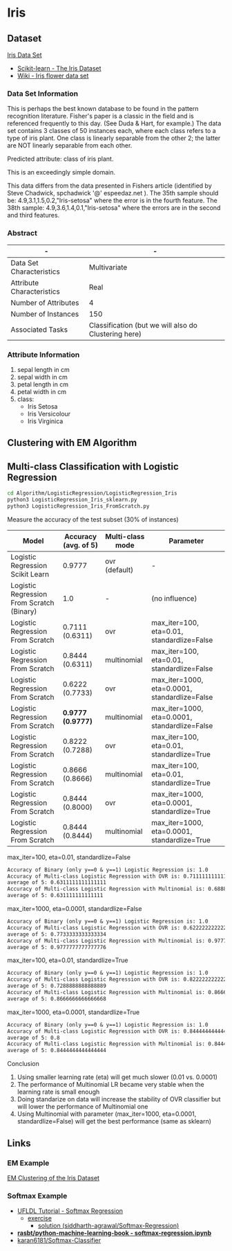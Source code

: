 # Iris

## Dataset

[Iris Data Set](https://archive.ics.uci.edu/ml/datasets/iris)

* [Scikit-learn - The Iris Dataset](https://scikit-learn.org/stable/auto_examples/datasets/plot_iris_dataset.html)
* [Wiki - Iris flower data set](https://en.wikipedia.org/wiki/Iris_flower_data_set)

### Data Set Information

This is perhaps the best known database to be found in the pattern recognition literature. Fisher's paper is a classic in the field and is referenced frequently to this day. (See Duda & Hart, for example.) The data set contains 3 classes of 50 instances each, where each class refers to a type of iris plant. One class is linearly separable from the other 2; the latter are NOT linearly separable from each other.

Predicted attribute: class of iris plant.

This is an exceedingly simple domain.

This data differs from the data presented in Fishers article (identified by Steve Chadwick, spchadwick '@' espeedaz.net ). The 35th sample should be: 4.9,3.1,1.5,0.2,"Iris-setosa" where the error is in the fourth feature. The 38th sample: 4.9,3.6,1.4,0.1,"Iris-setosa" where the errors are in the second and third features.

### Abstract

-|-
-|-
Data Set Characteristics |Multivariate
Attribute Characteristics|Real
Number of Attributes     |4
Number of Instances      |150
Associated Tasks         |Classification (but we will also do Clustering here)

### Attribute Information

1. sepal length in cm
2. sepal width in cm
3. petal length in cm
4. petal width in cm
5. class:
    * Iris Setosa
    * Iris Versicolour
    * Iris Virginica

## Clustering with EM Algorithm

## Multi-class Classification with Logistic Regression

```sh
cd Algorithm/LogisticRegression/LogisticRegression_Iris
python3 LogisticRegression_Iris_sklearn.py
python3 LogisticRegression_Iris_FromScratch.py
```

Measure the accuracy of the test subset (30% of instances)

Model                                    |Accuracy (avg. of 5)|Multi-class mode|Parameter
-----------------------------------------|--------------------|----------------|---------
Logistic Regression Scikit Learn         |0.9777              |ovr (default)   |-
Logistic Regression From Scratch (Binary)|1.0                 |-               |(no influence)
Logistic Regression From Scratch         |0.7111 (0.6311)     |ovr             |max_iter=100, eta=0.01, standardlize=False
Logistic Regression From Scratch         |0.8444 (0.6311)     |multinomial     |max_iter=100, eta=0.01, standardlize=False
Logistic Regression From Scratch         |0.6222 (0.7733)     |ovr             |max_iter=1000, eta=0.0001, standardlize=False
Logistic Regression From Scratch         |**0.9777 (0.9777)** |multinomial     |max_iter=1000, eta=0.0001, standardlize=False
Logistic Regression From Scratch         |0.8222 (0.7288)     |ovr             |max_iter=100, eta=0.01, standardlize=True
Logistic Regression From Scratch         |0.8666 (0.8666)     |multinomial     |max_iter=100, eta=0.01, standardlize=True
Logistic Regression From Scratch         |0.8444 (0.8000)     |ovr             |max_iter=1000, eta=0.0001, standardlize=True
Logistic Regression From Scratch         |0.8444 (0.8444)     |multinomial     |max_iter=1000, eta=0.0001, standardlize=True

max_iter=100, eta=0.01, standardlize=False

```txt
Accuracy of Binary (only y==0 & y==1) Logistic Regression is: 1.0
Accuracy of Multi-class Logistic Regression with OVR is: 0.7111111111111111
average of 5: 0.6311111111111111
Accuracy of Multi-class Logistic Regression with Multinomial is: 0.6888888888888889
average of 5: 0.631111111111111
```

max_iter=1000, eta=0.0001, standardlize=False

```txt
Accuracy of Binary (only y==0 & y==1) Logistic Regression is: 1.0
Accuracy of Multi-class Logistic Regression with OVR is: 0.6222222222222222
average of 5: 0.7733333333333334
Accuracy of Multi-class Logistic Regression with Multinomial is: 0.9777777777777777
average of 5: 0.9777777777777776
```

max_iter=100, eta=0.01, standardlize=True

```txt
Accuracy of Binary (only y==0 & y==1) Logistic Regression is: 1.0
Accuracy of Multi-class Logistic Regression with OVR is: 0.8222222222222222
average of 5: 0.7288888888888889
Accuracy of Multi-class Logistic Regression with Multinomial is: 0.8666666666666667
average of 5: 0.8666666666666668
```

max_iter=1000, eta=0.0001, standardlize=True

```txt
Accuracy of Binary (only y==0 & y==1) Logistic Regression is: 1.0
Accuracy of Multi-class Logistic Regression with OVR is: 0.8444444444444444
average of 5: 0.8
Accuracy of Multi-class Logistic Regression with Multinomial is: 0.8444444444444444
average of 5: 0.8444444444444444
```

Conclusion

1. Using smaller learning rate (eta) will get much slower (0.01 vs. 0.0001)
2. The performance of Multinomial LR became very stable when the learning rate is small enough
3. Doing standarize on data will increase the stability of OVR classifier but will lower the performance of Multinomial one
4. Using Multinomial with parameter (max_iter=1000, eta=0.0001, standardlize=False) will get the best performance (same as sklearn)

## Links

### EM Example

[EM Clustering of the Iris Dataset](https://swish.swi-prolog.org/example/iris.swinb)

### Softmax Example

* [UFLDL Tutorial - Softmax Regression](http://deeplearning.stanford.edu/tutorial/supervised/SoftmaxRegression/)
  * [exercise](http://ufldl.stanford.edu/wiki/index.php/Exercise:Softmax_Regression)
    * [solution (siddharth-agrawal/Softmax-Regression)](https://github.com/siddharth-agrawal/Softmax-Regression)
* [**rasbt/python-machine-learning-book - softmax-regression.ipynb**](https://github.com/rasbt/python-machine-learning-book/blob/master/code/bonus/softmax-regression.ipynb)
* [karan6181/Softmax-Classifier](https://github.com/karan6181/Softmax-Classifier)
